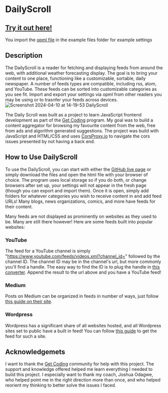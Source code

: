 # DailyScroll

## [Try it out here!](https://geoffdeal.github.io/DailyScroll/)

You import the [opml file](https://github.com/GeoffDeal/DailyScroll/blob/master/example%20files/GeoffDealDailyScrollFeeds.opml) in the example files folder for example settings

## Description
The DailyScroll is a reader for fetching and displaying feeds from around the web, with additional weather forecasting display. The goal is to bring your content to one place, functioning like a customizable, sortable, daily newspaper. A number of feeds types are compatible, including rss, atom, and YouTube. These feeds can be sorted into customizable categories as you see fit. Import and export your settings via opml from other readers you may be using or to trasnfer your feeds across devices.
![Screenshot 2024-04-10 at 14-19-53 DailyScroll](https://github.com/GeoffDeal/DailyScroll/assets/141517189/59fff687-83bb-465f-b4ef-0dfb16511d05)

The Daily Scroll was built as a project to learn JavaScript frontend development as part of the [Get Coding](https://www.getcoding.ca/) program. My goal was to build a content aggregator for browsing my favourite content from the web, free from ads and algorithm generated suggestions. The project was build with JavaScript and HTML/CSS and uses [CorsProxy.io](https://corsproxy.io/) to navigate the cors issues presented by not having a back end.

## How to Use DailyScroll
To use the DailyScroll, you can start with either the [GitHub live page](https://geoffdeal.github.io/DailyScroll/) or simply download the files and open the html file with your browser of choice. The program uses local storage so if you do both, or change browsers after set up, your settings will not appear in the fresh page (though you can export and import them). Once it is open, simply add folders for whatever categories you wish to receive content in and add feed URLs! Many blogs, news organizations, comics, and more have feeds for their content.

Many feeds are not displayed as prominently on websites as they used to be. Many are still there however! Here are some feeds built into popular websites:
  ### YouTube
  The feed for a YouTube channel is simply "https://www.youtube.com/feeds/videos.xml?channel_id=" followed by the channel ID. The channel ID may be in the channel's url, but more commonly you'll find a handle. The easy way to find the ID is to plug the handle in [this converter](https://www.streamweasels.com/tools/youtube-channel-id-and-user-id-convertor/). Append the result to the url above and you have a YouTube feed!
  ### Medium
  Posts on Medium can be organized in feeds in  number of ways, just follow [this guide on their site](https://help.medium.com/hc/en-us/articles/214874118-Using-RSS-feeds-of-profiles-publications-and-topics).
  ### Wordpress
  Wordpress has a significant share of all websites hosted, and all Wordpress sites set to public have a built in feed! You can follow [this guide](https://wordpress.com/support/feeds/) to get the feed for such a site.

## Acknowledgemets
I want to thank the [Get Coding](https://www.getcoding.ca/) community for help with this project. The support and knowledge offered helped me learn everything I needed to build this project. I especially want to thank my coach, Joshua Odagwe, who helped point me in the right direction more than once, and who helped reorient my thinking to better solve the issues I faced.
